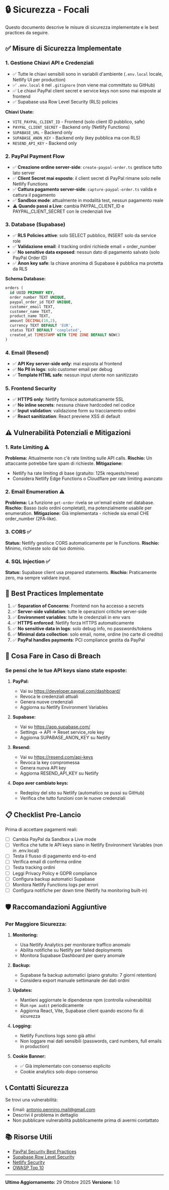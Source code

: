 # 🔒 Sicurezza - Focali

Questo documento descrive le misure di sicurezza implementate e le best practices da seguire.

## ✅ Misure di Sicurezza Implementate

### 1. **Gestione Chiavi API e Credenziali**
- ✅ Tutte le chiavi sensibili sono in variabili d'ambiente (`.env.local` locale, Netlify UI per production)
- ✅ `.env.local` è nel `.gitignore` (non viene mai committato su GitHub)
- ✅ Le chiavi PayPal client secret e service keys non sono mai esposte al frontend
- ✅ Supabase usa Row Level Security (RLS) policies

**Chiavi Usate:**
- `VITE_PAYPAL_CLIENT_ID` - Frontend (solo client ID pubblico, safe)
- `PAYPAL_CLIENT_SECRET` - Backend only (Netlify Functions)
- `SUPABASE_URL` - Backend only
- `SUPABASE_ANON_KEY` - Backend only (key pubblica ma con RLS)
- `RESEND_API_KEY` - Backend only

### 2. **PayPal Payment Flow**
- ✅ **Creazione ordine server-side**: `create-paypal-order.ts` gestisce tutto lato server
- ✅ **Client Secret mai esposto**: il client secret di PayPal rimane solo nelle Netlify Functions
- ✅ **Cattura pagamento server-side**: `capture-paypal-order.ts` valida e cattura il pagamento
- ✅ **Sandbox mode**: attualmente in modalità test, nessun pagamento reale
- ⚠️ **Quando passi a Live**: cambia PAYPAL_CLIENT_ID e PAYPAL_CLIENT_SECRET con le credenziali live

### 3. **Database (Supabase)**
- ✅ **RLS Policies attive**: solo SELECT pubblico, INSERT solo da service role
- ✅ **Validazione email**: il tracking ordini richiede email + order_number
- ✅ **No sensitive data exposed**: nessun dato di pagamento salvato (solo PayPal Order ID)
- ✅ **Anon key safe**: la chiave anonima di Supabase è pubblica ma protetta da RLS

**Schema Database:**
```sql
orders (
  id UUID PRIMARY KEY,
  order_number TEXT UNIQUE,
  paypal_order_id TEXT UNIQUE,
  customer_email TEXT,
  customer_name TEXT,
  product_name TEXT,
  amount DECIMAL(10,2),
  currency TEXT DEFAULT 'EUR',
  status TEXT DEFAULT 'completed',
  created_at TIMESTAMP WITH TIME ZONE DEFAULT NOW()
)
```

### 4. **Email (Resend)**
- ✅ **API Key server-side only**: mai esposta al frontend
- ✅ **No PII in logs**: solo customer email per debug
- ✅ **Template HTML safe**: nessun input utente non sanitizzato

### 5. **Frontend Security**
- ✅ **HTTPS only**: Netlify fornisce automaticamente SSL
- ✅ **No inline secrets**: nessuna chiave hardcoded nel codice
- ✅ **Input validation**: validazione form su tracciamento ordini
- ✅ **React sanitization**: React previene XSS di default

## ⚠️ Vulnerabilità Potenziali e Mitigazioni

### 1. **Rate Limiting** ⚠️
**Problema:** Attualmente non c'è rate limiting sulle API calls.
**Rischio:** Un attaccante potrebbe fare spam di richieste.
**Mitigazione:**
- Netlify ha rate limiting di base (gratuito: 125k requests/mese)
- Considera Netlify Edge Functions o Cloudflare per rate limiting avanzato

### 2. **Email Enumeration** ⚠️
**Problema:** La funzione `get-order` rivela se un'email esiste nel database.
**Rischio:** Basso (solo ordini completati), ma potenzialmente usabile per enumeration.
**Mitigazione:** Già implementata - richiede sia email CHE order_number (2FA-like).

### 3. **CORS** ✅
**Status:** Netlify gestisce CORS automaticamente per le Functions.
**Rischio:** Minimo, richieste solo dal tuo dominio.

### 4. **SQL Injection** ✅
**Status:** Supabase client usa prepared statements.
**Rischio:** Praticamente zero, ma sempre validare input.

## 🔐 Best Practices Implementate

1. ✅ **Separation of Concerns**: Frontend non ha accesso a secrets
2. ✅ **Server-side validation**: tutte le operazioni critiche server-side
3. ✅ **Environment variables**: tutte le credenziali in env vars
4. ✅ **HTTPS enforced**: Netlify forza HTTPS automaticamente
5. ✅ **No sensitive data in logs**: solo debug info, no passwords/tokens
6. ✅ **Minimal data collection**: solo email, nome, ordine (no carte di credito)
7. ✅ **PayPal handles payments**: PCI compliance gestita da PayPal

## 🚨 Cosa Fare in Caso di Breach

### Se pensi che le tue API keys siano state esposte:

1. **PayPal:**
   - Vai su https://developer.paypal.com/dashboard/
   - Revoca le credenziali attuali
   - Genera nuove credenziali
   - Aggiorna su Netlify Environment Variables

2. **Supabase:**
   - Vai su https://app.supabase.com/
   - Settings → API → Reset service_role key
   - Aggiorna SUPABASE_ANON_KEY su Netlify

3. **Resend:**
   - Vai su https://resend.com/api-keys
   - Revoca la key compromessa
   - Genera nuova API key
   - Aggiorna RESEND_API_KEY su Netlify

4. **Dopo aver cambiato keys:**
   - Redeploy del sito su Netlify (automatico se pussi su GitHub)
   - Verifica che tutto funzioni con le nuove credenziali

## 📋 Checklist Pre-Lancio

Prima di accettare pagamenti reali:

- [ ] Cambia PayPal da Sandbox a Live mode
- [ ] Verifica che tutte le API keys siano in Netlify Environment Variables (non in .env.local)
- [ ] Testa il flusso di pagamento end-to-end
- [ ] Verifica email di conferma ordine
- [ ] Testa tracking ordini
- [ ] Leggi Privacy Policy e GDPR compliance
- [ ] Configura backup automatici Supabase
- [ ] Monitora Netlify Functions logs per errori
- [ ] Configura notifiche per down time (Netlify ha monitoring built-in)

## 🛡️ Raccomandazioni Aggiuntive

### Per Maggiore Sicurezza:

1. **Monitoring:**
   - Usa Netlify Analytics per monitorare traffico anomalo
   - Abilita notifiche su Netlify per failed deployments
   - Monitora Supabase Dashboard per query anomale

2. **Backup:**
   - Supabase fa backup automatici (piano gratuito: 7 giorni retention)
   - Considera export manuale settimanale dei dati ordini

3. **Updates:**
   - Mantieni aggiornate le dipendenze npm (controlla vulnerabilità)
   - Run `npm audit` periodicamente
   - Aggiorna React, Vite, Supabase client quando escono fix di sicurezza

4. **Logging:**
   - Netlify Functions logs sono già attivi
   - Non loggare mai dati sensibili (passwords, card numbers, full emails in production)

5. **Cookie Banner:**
   - ✅ Già implementato con consenso esplicito
   - Cookie analytics solo dopo consenso

## 📞 Contatti Sicurezza

Se trovi una vulnerabilità:
- Email: antonio.pennino.mail@gmail.com
- Descrivi il problema in dettaglio
- Non pubblicare vulnerabilità pubblicamente prima di avermi contattato

## 📚 Risorse Utili

- [PayPal Security Best Practices](https://developer.paypal.com/api/rest/security/)
- [Supabase Row Level Security](https://supabase.com/docs/guides/auth/row-level-security)
- [Netlify Security](https://docs.netlify.com/security/security-best-practices/)
- [OWASP Top 10](https://owasp.org/www-project-top-ten/)

---

**Ultimo Aggiornamento:** 29 Ottobre 2025
**Versione:** 1.0
